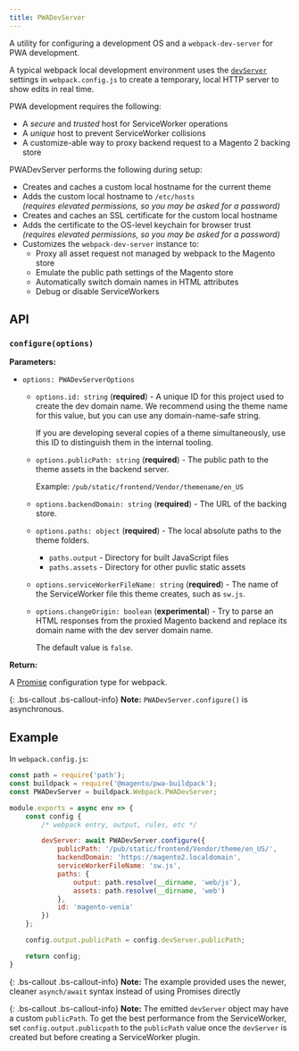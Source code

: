 ```yaml
---
title: PWADevServer
---
```


A utility for configuring a development OS and a `webpack-dev-server` for PWA development.

A typical webpack local development environment uses the [`devServer`] settings in `webpack.config.js` to create a temporary, local HTTP server to show edits in real time.

PWA development requires the following:

* A *secure* and *trusted* host for ServiceWorker operations
* A *unique* host to prevent ServiceWorker collisions
* A customize-able way to proxy backend request to a Magento 2 backing store

PWADevServer performs the following during setup:

* Creates and caches a custom local hostname for the current theme
* Adds the custom local hostname to `/etc/hosts`   
  *(requires elevated permissions, so you may be asked for a password)*
* Creates and caches an SSL certificate for the custom local hostname
* Adds the certificate to the OS-level keychain for browser trust  
  *(requires elevated permissions, so you may be asked for a password)*
* Customizes the `webpack-dev-server` instance to:
    * Proxy all asset request not managed by webpack to the Magento store
    * Emulate the public path settings of the Magento store
    * Automatically switch domain names in HTML attributes
    * Debug or disable ServiceWorkers

## API

### `configure(options)`

**Parameters:**

* `options: PWADevServerOptions`
    * `options.id: string` (**required**) - A unique ID for this project used to create the dev domain name.
      We recommend using the theme name for this value, but you can use any domain-name-safe string.

      If you are developing several copies of a theme simultaneously, use this ID to distinguish them in the internal tooling.
    * `options.publicPath: string` (**required**) - The public path to the theme assets in the backend server.
      
      Example:
      `/pub/static/frontend/Vendor/themename/en_US`
    * `options.backendDomain: string` (**required**) - The URL of the backing store.
    * `options.paths: object` (**required**) - The local absolute paths to the theme folders.
      * `paths.output` - Directory for built JavaScript files
      * `paths.assets` - Directory for other puvlic static assets
    * `options.serviceWorkerFileName: string` (**required**) - The name of the ServiceWorker file this theme creates, such as `sw.js`.
    * `options.changeOrigin: boolean` (**experimental**) - Try to parse an HTML responses from the proxied Magento backend and replace its domain name with the dev server domain name.

      The default value is `false`.

**Return:**

A [Promise] configuration type for webpack.

{: .bs-callout .bs-callout-info}
**Note:**
`PWADevServer.configure()` is asynchronous.


## Example

In `webpack.config.js`:

``` js
const path = require('path');
const buildpack = require('@magento/pwa-buildpack');
const PWADevServer = buildpack.Webpack.PWADevServer;

module.exports = async env => {
    const config {
        /* webpack entry, output, rules, etc */

        devServer: await PWADevServer.configure({
            publicPath: '/pub/static/frontend/Vendor/theme/en_US/',
            backendDomain: 'https://magento2.localdomain',
            serviceWorkerFileName: 'sw.js',
            paths: {
                output: path.resolve(__dirname, 'web/js'),
                assets: path.resolve(__dirname, 'web')
            },
            id: 'magento-venia'
        })
    };

    config.output.publicPath = config.devServer.publicPath;

    return config;
}
```

{: .bs-callout .bs-callout-info}
**Note:**
The example provided uses the newer, cleaner `asynch/await` syntax instead of using Promises directly 

{: .bs-callout .bs-callout-info}
**Note:**
The emitted `devServer` object may have a custom `publicPath`.
To get the best performance from the ServiceWorker, set `config.output.publicpath` to the `publicPath` value once the `devServer` is created but before creating a ServiceWorker plugin.



[`devServer`]: https://webpack.js.org/configuration/dev-server/
[Promise]: https://webpack.js.org/configuration/configuration-types/#exporting-a-promise